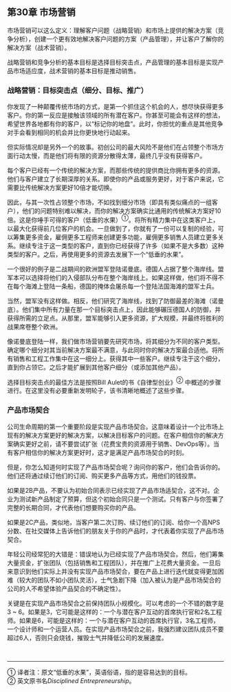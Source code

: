 ## 第30章 市场营销

市场营销可以这么定义：理解客户问题（战略营销）和市场上提供的解决方案（竞争分析），创建一个更有效地解决客户问题的方案（产品管理），并让客户了解你的解决方案（战术营销）。

战略营销和竞争分析的基本目标是选择目标突击点，产品管理的基本目标是实现产品市场适应度，战术营销的基本目标是推动销售。

### 战略营销：目标突击点（细分、目标、推广）
你发现了一种颠覆传统市场的方式，是第一个抓住这个机会的人，想尽快获得更多客户。你的第一反应是接触该领域的所有潜在客户。你甚至可能会有这样的想法，希望世界各地都有你的客户，以“标记你的地盘”。此时，你担忧的重点是其他竞争对手会看到相同的机会并比你更快地行动起来。

但实际情况却是另外一个的故事。初创公司的最大风险不是他们在占领整个市场方面行动太慢，而是他们将有限的资源分散得太薄，最终几乎没有获得客户。

每个客户已经有一个传统的解决方案，而那些传统的提供商比你拥有更多的资源。他们与客户建立了长期深厚的关系。即使你的产品或服务更好，对于客户来说，它需要比传统解决方案更好10倍才能切换。

因此，与其一次性占领整个市场，不如找到细分市场（即具有类似痛点的一组客户），他们的问题特别难以解决，而你的解决方案确实比通用的传统解决方案好10倍。这是你唾手可得的客户（低垂的水果）<sup>①</sup>。将所有精力集中在这类客户上，以最大化获得前几位客户的机会。一旦做到了，你就有了一份可以复制的经验，可以筹集更多资金，雇佣更多工程师来创建更多功能，雇佣更多销售人员建立更多关系。继续专注于这一类型的客户，直到你已经获得了许多（如果不是大多数）这种类型的客户。之后，再使用更多的资源去发展下一个“低垂的水果”。

一个很好的例子是二战期间的欧洲盟军登陆诺曼底。德国人占据了整个海岸线。盟军本可以选择将他们的入侵部队分布在整个海岸线上。如果这样做，他们将不得不在每个海滩上登陆一条船，德国的掩体会屠杀每一个登陆法国海滩的盟军士兵。

当然，盟军没有这样做。相反，他们研究了海岸线，找到了防御最差的海滩（诺曼底）。他们集中所有力量在那一个目标突击点上，因此能够碾压德国人的防御，并获得所需的立足点。从那里，盟军能够引入更多资源，扩大规模，并最终将胜利的战果席卷整个欧洲。

像诺曼底登陆一样，我们做市场营销要先研究市场，将其细分为不同的客户类型。确定哪个细分对其当前解决方案最不满意，与此同时你的解决方案最合适他。将所有销售和工程工作集中在这一细分上。获得其中一些客户。继续专注于这个细分，直到你占领它。之后才能扩展到其他客户细分（或添加其他产品）。

选择目标突击点的最佳方法是按照Bill Aulet的书《自律型创业》<sup>②</sup> 中概述的步骤进行。在这里没有必要重新发明轮子，该书清晰地概述了这些步骤。


### 产品市场契合
公司生命周期的第一个重要阶段是实现产品市场契合。这意味着设计一个比市场上现有的解决方案更好的解决方案，以解决目标客户的问题。在客户相信你的解决方案确实更好之前，请不要尝试扩张（花费宝贵的资源用于销售、DevOps等）。当有客户相信你的解决方案更好时，这才是满足产品市场契合的时刻。

但是，你怎么知道何时实现了产品市场契合呢？询问你的客户，他们会告诉你的。他们还将通过续订他们的订阅、购买更多产品等方式，用他们的钱投票。

如果是2B产品，不要认为初始合同表示已经实现了产品市场适契合，这不对。企业为测试新产品制定了预算，但这个初始合同只是一个测试。只有客户与你签署了完整的长期合同，才代表他们想要购买你的产品。

如果是2C产品，类似地，当客户第二次订购、续订他们的订阅、给你一个高NPS分数、在社交媒体上告诉他们的朋友关于你的产品时，才代表着你实现了产品市场契合。

年轻公司经常犯的大错是：错误地认为已经实现了产品市场契合。然后，他们筹集大量资金，扩张团队（包括销售和工程团队），并在推广上花费大量资金。一旦后来意识到他们实际上并没有实现产品市场契合，要在产品上进行迭代就变得更加困难（较大的团队不如小团队灵活），士气急剧下降（加入被认为是产品市场契合的公司的人不希望体验产品契合的不确定性）。

关键是在实现产品市场契合之前保持团队小规模化。可以考虑的一个不错的数字是3 ~ 6。如果是3，它可能是这样的：一个与潜在客户互动的首席执行官和2名工程师。如果是6，可能是这样的：一个与潜在客户互动的首席执行官，3名工程师，一个设计师和一个运营人员。在实现产品市场契合之前，我强烈建议团队成员不要超过6人，否则只会烧钱，摧毁士气并降低公司的发展速度。 


<br>

___

①  译者注：原文“低垂的水果”，英语俗语，指的是容易达到的目标。 <br>
②  英文原书名*Disciplined Entrepreneurship*。